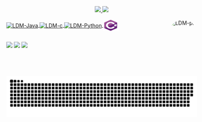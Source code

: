 <div align="center">
  <a href="https://github.com/LDM1973">
  <img height="180em" src="https://github-readme-stats.vercel.app/api?username=LDM1973&show_icons=true&theme=radical&include_all_commits=true&count_private=true"/>
  <img height="180em" src="https://github-readme-stats.vercel.app/api/top-langs/?username=LDM1973&layout=compact&langs_count=7&theme=radical"/>
</div>
<div style="display: inline_block"><br>
  <img align="center" alt="LDM-Java" height="30" width="40" src="https://cdn.jsdelivr.net/gh/devicons/devicon/icons/java/java-original.svg">
  <img align="center" alt="LDM-c" height="30" width="40" src="https://cdn.jsdelivr.net/gh/devicons/devicon/icons/c/c-plain.svg">
  <img align="center" alt="LDM-Python" height="30" width="40" src="https://cdn.jsdelivr.net/gh/devicons/devicon/icons/python/python-original.svg">
  <img align="center" alt="LDM-Csharp" height="30" width="40" src="https://raw.githubusercontent.com/devicons/devicon/master/icons/csharp/csharp-original.svg">
  <img align="right" alt="LDM-pic" height="150" style="border-radius:50px;" src="https://avatars.githubusercontent.com/u/88509203?s=400&u=e75d7239d7115d0ef08091aa0a998b6ce2883224&v=4">
</div>
  
  ##
 
<div> 
  
  <a href="https://www.instagram.com/ldm_1415/" target="_blank"><img src="https://img.shields.io/badge/-Instagram-%23E4405F?style=for-the-badge&logo=instagram&logoColor=white" target="_blank"></a>
 	<a href="" target="_blank"><img src="https://img.shields.io/badge/Twitch-9146FF?style=for-the-badge&logo=twitch&logoColor=white" target="_blank"></a>
  <a href = "leonardodm510@gmail.com"><img src="https://img.shields.io/badge/-Gmail-%23333?style=for-the-badge&logo=gmail&logoColor=white" target="_blank"></a>

 
   ![Snake animation](https://github.com/LDM1973/LDM1973/blob/output/github-contribution-grid-snake.svg)

</div>
